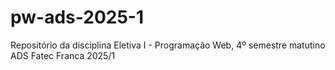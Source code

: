 # pw-ads-2025-1
Repositório da disciplina Eletiva I - Programação Web, 4º semestre matutino ADS Fatec Franca 2025/1
